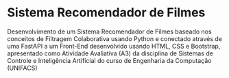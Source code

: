 <h1>Sistema Recomendador de Filmes <i class="fa-sharp fa-regular fa-film" style="color: #ffffff;"></i></h1>
Desenvolvimento de um Sistema Recomendador de Filmes baseado nos conceitos de Filtragem Colaborativa usando Python e conectado através de uma FastAPI a um Front-End desenvolvido usando HTML, CSS e Bootstrap, apresentado como Atividade Avaliativa (A3) da disciplina de Sistemas de Controle e Inteligência Artificial do curso de Engenharia da Computação (UNIFACS)
